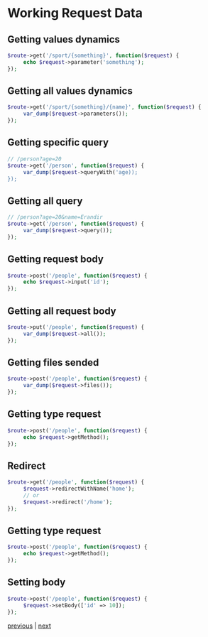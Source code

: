 # Working Request Data

## Getting values dynamics
```php
$route->get('/sport/{something}', function($request) {
     echo $request->parameter('something');
});
```

## Getting all values dynamics
```php
$route->get('/sport/{something}/{name}', function($request) {
     var_dump($request->parameters());
});
```

## Getting specific query
```php
// /person?age=20
$route->get('/person', function($request) {
     var_dump($request->queryWith('age));
});
```

## Getting all query
```php
// /person?age=20&name=Erandir
$route->get('/person', function($request) {
     var_dump($request->query());
});
```

## Getting request body
```php
$route->post('/people', function($request) {
     echo $request->input('id');
});
```

## Getting all request body
```php
$route->put('/people', function($request) {
     var_dump($request->all());
});
```

## Getting files sended
```php
$route->post('/people', function($request) {
     var_dump($request->files());
});
```

## Getting type request
```php
$route->post('/people', function($request) {
     echo $request->getMethod();
});
```

## Redirect
```php
$route->get('/people', function($request) {
     $request->redirectWithName('home');
     // or
     $request->redirect('/home');
});
```

## Getting type request
```php
$route->post('/people', function($request) {
     echo $request->getMethod();
});
```

## Setting body
```php
$route->post('/people', function($request) {
     $request->setBody(['id' => 10]);
});
```

[previous](defining-routes.md) | [next](response.md)